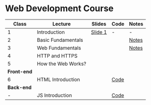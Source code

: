 # Web Development Course 

| Class | Lecture | Slides | Code | Notes |
| ------ | ------ |------ |------ |------ |
| 1 | Introduction | [Slide 1](https://docs.google.com/presentation/d/1Vy1hpRQr1PBVi_kC04q8D6RcWNVY4iITHtoCcNI_-C8/edit?usp=sharing) | - | - |
| 2 | Basic Fundamentals | | | [Notes](https://github.com/jesielviana/web-development-course/blob/master/basic-fundamentals.md) |
| 3 | Web Fundamentals |  |  | [Notes](https://github.com/jesielviana/web-development-course/blob/master/web-fundamentals.md) |
| 4 | HTTP and HTTPS |  |  |  |
| 5 | How the Web Works?  |  |  |  |
| **Front-end** |
| 6 | HTML Introduction |  | [Code](https://github.com/jesielviana/web-development-course/blob/master/front-end/html-introduction.html) |  |
| **Back-end**  |
| - | JS Introduction |  | [Code](https://github.com/jesielviana/web-development-course/blob/master/back-end/js-declarations-types.js) |  |